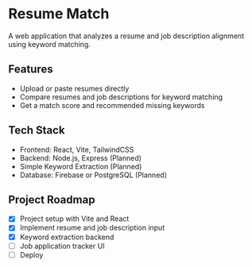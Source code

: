 # Resume Match

A web application that analyzes a resume and job description alignment using keyword matching.

## Features
- Upload or paste resumes directly
- Compare resumes and job descriptions for keyword matching
- Get a match score and recommended missing keywords

## Tech Stack
- Frontend: React, Vite, TailwindCSS
- Backend: Node.js, Express (Planned)
- Simple Keyword Extraction (Planned)
- Database: Firebase or PostgreSQL (Planned)

## Project Roadmap 
- [x] Project setup with Vite and React
- [x] Implement resume and job description input
- [x] Keyword extraction backend
- [ ] Job application tracker UI
- [ ] Deploy
